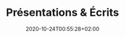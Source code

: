 ---
title: "Présentations & Écrits"
date: 2020-10-24T00:55:28+02:00
draft: false
subsection: presentation
layout: list
searchFilter: Presentation
notEverything: true
notListed: true
zone: "presentations"
---